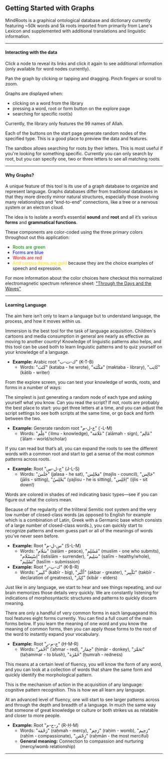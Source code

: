 ## Getting Started with Graphs

MindRoots is a graphical ontological database and dictionary currently featuring ~50k words and 5k roots imported from primarily from Lane's Lexicon and supplemented with additional translations and linguistic information.

---

#### Interacting with the data

Click a node to reveal its links and click it again to see additional information (only available for word nodes currently). 

Pan the graph by clicking or tapping and dragging.  Pinch fingers or scroll to zoom.

Graphs are displayed when:

- clicking on a word from the library
- pressing a word, root or form button on the explore page
- searching for specific root(s) 

Currently, the library only features the 99 names of Allah.

Each of the buttons on the start page generate random nodes of the specified type.  This is a good place to preview the data and features.

The sandbox allows searching for roots by their letters.  This is most useful if you're looking for something specific.  Currently you can only search by root, but you can specify one, two or three letters to see all matching roots.



---

#### Why Graphs?

A unique feature of this tool is its use of a graph database to organize and represent language.  Graphs databases differ from traditional databases in that they more directly mirror natural structures, especially those involving many relationships and “end-to-end” connections, like a tree or a nervous system or an electron cloud.

The idea is to isolate a word’s essential **sound** and **root** and all it’s various **forms** and **grammatical functions**. 

These components are color-coded using the three primary colors throughout out this application:

+ <span style="color:green;">Roots are green</span>
+ <span style="color:blue;">Forms are blue</span>
+ <span style="color:red;">Words are red</span>
+ <span style="color:gold;">And corpus items are gold</span> because they are the choice examples of speech and expression. 

For more information about the color choices here checkout this normalized electromagnetic spectrum reference sheet:  ["Through the Days and the Waves"](/elements)



---

#### Learning Language

The aim here isn’t only to learn a language but to understand language, the process, and how it moves within us.

Immersion is the best tool for the task of language acquisition. Children's cartoons and media consumption in general are nearly as effective as moving to another country!  Knowledge of linguistic patterns also helps, and this tool can be used both to learn linguistic patterns and to quiz yourself on your knowledge of a language.

- **Example:** Arabic root "ك-ت-ب" (K-T-B)  
  - Words: "كَتَبَ" (kataba - he wrote), "مَكْتَبَة" (maktaba - library), "كَاتِب" (kātib - writer)

From the explore screen, you can test your knowledge of words, roots, and forms in a number of ways:

The simplest is just generating a random node of each type and asking yourself what you know. Can you read the script? If not, roots are probably the best place to start: you get three letters at a time, and you can adjust the script settings to see both scripts at the same time, or go back and forth between the two.

- **Example:** Generate random root "ع-ل-م" (ʿ-L-M)  
  - Words: "عِلْم" (ʿilmu - knowledge), "عَلَامَة" (ʿalāmah - sign), "عَالِم" (ʿālam - world/scholar)

If you can read but that’s all, you can expand the roots to see the different words with a common root and start to get a sense of the most common patterns across roots.

- **Example:** Root "ج-ل-س" (J-L-S)  
  - Words: "جَلَسَ" (jalasa - he sat), "مَجْلِس" (majlis - council), "جَالِس" (jālis - sitting), "يَجْلِسُ" (yajlisu - he is sitting), "اِجْلِس" (ijlis - sit down!)

Words are colored in shades of red indicating basic types—see if you can figure out what the colors mean.

Because of the regularity of the triliteral Semitic root system and the very low number of closed-class words (as opposed to English for example which is a combination of Latin, Greek with a Germanic base which consists of a large number of closed-class words.), you can quickly start to recognize patterns and even guess part or all of the meanings of words you’ve never seen before.

- **Example:** Root "س-ل-م" (S-L-M)  
  - Words: "سَلَام" (salām - peace), "مُسْلِم" (muslim - one who submits), "اِسْتِسْلَام" (istislām - surrender), "سَلِيم" (salīm - healthy/whole), "تَسْلِيم" (taslīm - submission)
- **Example:** Root "ك-ب-ر" (K-B-R)  
  - Words: "كَبِير" (kabīr - big), "أَكْبَر" (akbar - greater), "تَكْبِير" (takbīr - declaration of greatness), "كِبَار" (kibār - elders)

Just like in any language, we start to hear and see things repeating, and our brain memorizes those details very quickly.  We are constantly listening for indications of morphosyntactic structures and patterns to quickly discern meaning.

There are only a handful of very common forms in each languageand this tool features eight forms currently. You can find a full count of the main forms below. If you learn the meaning of one word and you know the meaning of common forms, then you can apply those forms to the root of the word to instantly expand your vocabulary.

- **Example:** Root "ح-م-ر" (Ḥ-M-R)  
  - Words: "أَحْمَر" (ʾaḥmar - red), "حِمَار" (ḥimār - donkey), "تَحَمَّرَ" (taḥammar - to blush), "حُمْرَة" (ḥumrah - redness)

This means at a certain level of fluency, you will know the form of any word, and you can look at a collection of words that share the same form and quickly identify the morphological pattern.

This is the mechanism of action in the acquisition of any language: cognitive pattern recognition. This is how we all learn any language.

At an advanced level of fluency, one will start to see larger patterns across and through the depth and breadth of a language. In much the same way that someone of great knowledge or culture or both strikes us as relatable and closer to more people.

- **Example:** Root "ر-ح-م" (R-Ḥ-M)  
  - Words: "رَحْمَة" (raḥmah - mercy), "رَحِم" (raḥim - womb), "رَحِيم" (raḥīm - compassionate), "رَحْمَن" (raḥmān - the most merciful)
  - **General meaning:** Connection to compassion and nurturing (mercy/womb relationship)





















---
